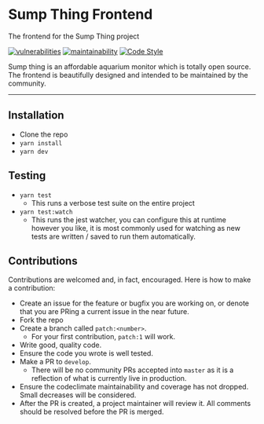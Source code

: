 # Sump Thing Frontend
The frontend for the Sump Thing project

[![vulnerabilities](https://snyk.io/test/github/pyazo/sump-thing-frontend/badge.svg)](https://snyk.io/test/github/pyazo/sump-thing-frontend)
[![maintainability](https://api.codeclimate.com/v1/badges/62b901f8385ee44de558/maintainability)](https://codeclimate.com/github/pyazo/sump-thing-frontend/maintainability)
[![Code Style](https://badgen.net/badge/code%20style/airbnb/ff5a5f?icon=airbnb)](https://github.com/airbnb/javascript)

Sump thing is an affordable aquarium monitor which is totally open source. The frontend is beautifully designed and intended to be maintained by the community.

--- 

## Installation

- Clone the repo
- `yarn install`
- `yarn dev`


## Testing

- `yarn test`
   - This runs a verbose test suite on the entire project
- `yarn test:watch`
   - This runs the jest watcher, you can configure this at runtime however you like, it is most commonly used for watching as new tests are written / saved to run them automatically.

## Contributions

Contributions are welcomed and, in fact, encouraged. Here is how to make a contribution:

- Create an issue for the feature or bugfix you are working on, or denote that you are PRing a current issue in the near future.
- Fork the repo
- Create a branch called `patch:<number>`.
   - For your first contribution, `patch:1` will work.
- Write good, quality code.
- Ensure the code you wrote is well tested.
- Make a PR to `develop`.
   - There will be no community PRs accepted into `master` as it is a reflection of what is currently live in production.
- Ensure the codeclimate maintainability and coverage has not dropped. Small decreases will be considered.
- After the PR is created, a project maintainer will review it. All comments should be resolved before the PR is merged.